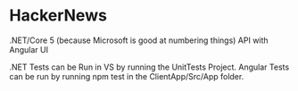 # HackerNews
.NET/Core 5 (because Microsoft is good at numbering things) API with Angular UI

.NET Tests can be Run in VS by running the UnitTests Project.
Angular Tests can be run by running npm test in the ClientApp/Src/App folder.
